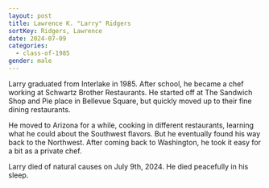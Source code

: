 ```yaml
---
layout: post
title: Lawrence K. "Larry" Ridgers
sortKey: Ridgers, Lawrence
date: 2024-07-09
categories:
  - class-of-1985
gender: male
---
```

Larry graduated from Interlake in 1985. After school, he became a chef working at Schwartz Brother Restaurants. He started off at The Sandwich Shop and Pie place in Bellevue Square, but quickly moved up to their fine dining restaurants. 

He moved to Arizona for a while, cooking in different restaurants, learning what he could about the Southwest flavors. But he eventually found his way back to the Northwest. After coming back to Washington, he took it easy for a bit as a private chef.

Larry died of natural causes on July 9th, 2024. He died peacefully in his sleep.